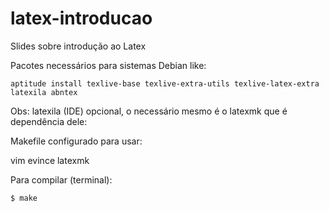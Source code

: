 # latex-introducao
Slides sobre introdução ao Latex

Pacotes necessários para sistemas Debian like:

```
aptitude install texlive-base texlive-extra-utils texlive-latex-extra latexila abntex
```

Obs: latexila (IDE) opcional, o necessário mesmo é o latexmk que é dependência dele:

Makefile configurado para usar:

vim
evince
latexmk

Para compilar (terminal):

```
$ make
```
